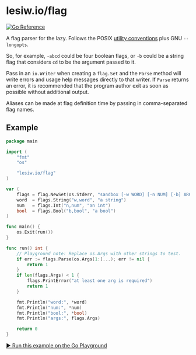 # lesiw.io/flag

[![Go Reference](https://pkg.go.dev/badge/lesiw.io/flag.svg)](https://pkg.go.dev/lesiw.io/flag)

A flag parser for the lazy. Follows the POSIX [utility conventions][utilconv]
plus GNU `--longopts`.

So, for example, `-abcd` could be four boolean flags, or `-b` could be a string
flag that considers `cd` to be the argument passed to it.

Pass in an `io.Writer` when creating a `flag.Set` and the `Parse` method will
write errors and usage help messages directly to that writer. If `Parse` returns
an error, it is recommended that the program author exit as soon as possible
without additional output.

Aliases can be made at flag definition time by passing in comma-separated flag
names.

## Example

``` go
package main

import (
    "fmt"
    "os"

    "lesiw.io/flag"
)

var (
    flags = flag.NewSet(os.Stderr, "sandbox [-w WORD] [-n NUM] [-b] ARGS...")
    word  = flags.String("w,word", "a string")
    num   = flags.Int("n,num", "an int")
    bool  = flags.Bool("b,bool", "a bool")
)

func main() {
    os.Exit(run())
}

func run() int {
    // Playground note: Replace os.Args with other strings to test.
    if err := flags.Parse(os.Args[1:]...); err != nil {
        return 1
    }
    if len(flags.Args) < 1 {
        flags.PrintError("at least one arg is required")
        return 1
    }

    fmt.Println("word:", *word)
    fmt.Println("num:", *num)
    fmt.Println("bool:", *bool)
    fmt.Println("args:", flags.Args)

    return 0
}
```

[▶️ Run this example on the Go Playground](https://go.dev/play/p/YN0C5I0L-Et)

[utilconv]: https://pubs.opengroup.org/onlinepubs/9699919799/basedefs/V1_chap12.html
